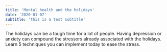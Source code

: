```yaml
---
title: 'Mental health and the holidays'
date: '2020-01-07'
subtitle: 'this is a test subtitle'
---
```


The holidays can be a tough time for a lot of people. Having depression or anxiety can compound the stressors already associated with the holidays. Learn 5 techniques you can implement today to ease the stress.

